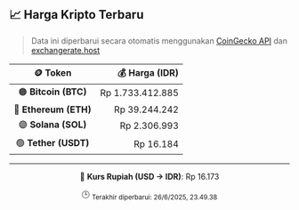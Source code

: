 

<!-- HARGA_KRIPTO -->
## 📈 Harga Kripto Terbaru

> Data ini diperbarui secara otomatis menggunakan [CoinGecko API](https://www.coingecko.com/) dan [exchangerate.host](https://exchangerate.host/)

<div align="center">

| 🪙 Token | 💰 Harga (IDR) |
|:------:|---------------:|
| 🟠 **Bitcoin (BTC)**   | Rp 1.733.412.885 |
| 🔵 **Ethereum (ETH)**  | Rp 39.244.242 |
| 🟣 **Solana (SOL)**    | Rp 2.306.993 |
| 🟢 **Tether (USDT)**   | Rp 16.184 |

---

💱 **Kurs Rupiah (USD → IDR)**: Rp 16.173

🕒 <sub>Terakhir diperbarui: 26/6/2025, 23.49.38</sub>

</div>
<!-- /HARGA_KRIPTO -->